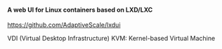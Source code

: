 #### A web UI for Linux containers based on LXD/LXC
https://github.com/AdaptiveScale/lxdui

VDI (Virtual Desktop Infrastructure)
KVM: Kernel-based Virtual Machine
